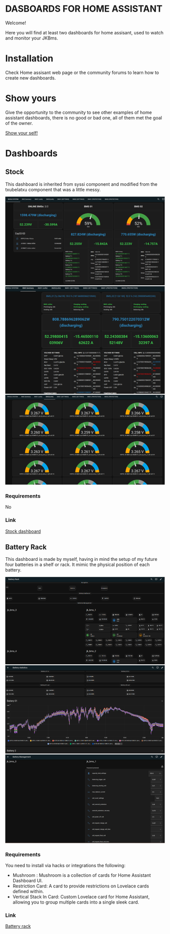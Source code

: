 # DASBOARDS FOR HOME ASSISTANT
Welcome! 

Here you will find at least two dashboards for home assisant, used to watch and monitor your JKBms.

# Installation
Check Home assisant web page or the community forums to learn how to create new dashboards.

# Show yours
Give the opportunity to the community to see other examples of home assistant dashboards, there is no good or bad one, all of them met the goal of the owner.

[Show your self!](https://github.com/rabbit3dcustom/esphome-jk-bms/discussions/categories/dashboards)

# Dashboards

## Stock
This dashboard is inherited from syssi component and modified from the txubelatxu component that was a little messy.

![ScreenShot 01](home_assistant_dashboards/images/dashboard_JKBms_System_01.png)
![ScreenShot 02](home_assistant_dashboards/images/dashboard_JKBms_System_02.png)
![ScreenShot 03](home_assistant_dashboards/images/dashboard_JKBms_System_03.png)

### Requirements
No

### Link
[Stock dashboard](home_assistant_dashboards/dashboards/dashboard_JKBms_System.yaml)

## Battery Rack
This dashboard is made by myself, having in mind the setup of my future four batteries in a shelf or rack. It mimic the physical position of each battery.

![ScreenShot 01](home_assistant_dashboards/images/dashboard_JKBms_battery_rack_01.png)
![ScreenShot 02](home_assistant_dashboards/images/dashboard_JKBms_battery_rack_02.png)
![ScreenShot 03](home_assistant_dashboards/images/dashboard_JKBms_battery_rack_03.png)

### Requirements
You need to install via hacks or integrations the following:
- Mushroom :  Mushroom is a collection of cards for Home Assistant Dashboard UI.
- Restriction Card: A card to provide restrictions on Lovelace cards defined within.
- Vertical Stack In Card:  Custom Lovelace card for Home Assistant, allowing you to group multiple cards into a single sleek card.

### Link
[Battery rack](home_assistant_dashboards/dashboards/dashboard_JKBms_battery_rack.yaml)
